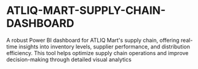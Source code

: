 # ATLIQ-MART-SUPPLY-CHAIN-DASHBOARD
A robust Power BI dashboard for ATLIQ Mart's supply chain, offering real-time insights into inventory levels, supplier performance, and distribution efficiency. This tool helps optimize supply chain operations and improve decision-making through detailed visual analytics

